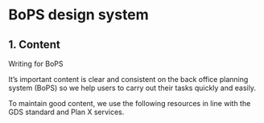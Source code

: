 # BoPS design system

## 1. Content 

Writing for BoPS

It’s important content is clear and consistent on the back office planning system (BoPS) so we help users to carry out their tasks quickly and easily. 

To maintain good content, we use the following resources in line with the GDS standard and Plan X services.
